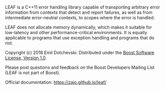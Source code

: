 LEAF is a C++11 error handling library capable of transporting arbitrary error information from contexts that detect and report failures, as well as from intermediate error-neutral contexts, to scopes where the error is handled.

LEAF does not allocate memory dynamically, which makes it suitable for low-latency and other performance-critical environments. It is equally applicable to programs that use exception handling and programs that do not.

Copyright (c) 2018 Emil Dotchevski. Distributed under the [Boost Software License, Version 1.0](http://www.boost.org/LICENSE_1_0.txt).

Please post questions and feedback on the Boost Developers Mailing List (LEAF is not part of Boost).

Official documentation: https://zajo.github.io/leaf/
